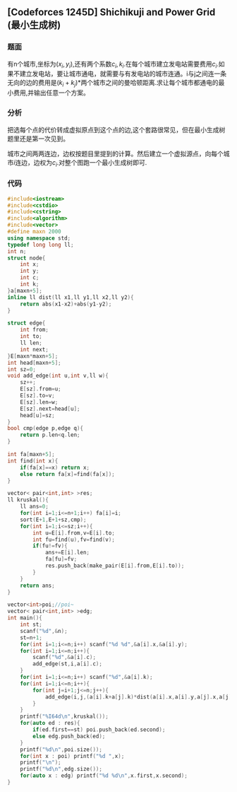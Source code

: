 ## [Codeforces 1245D] Shichikuji and Power Grid (最小生成树)

### 题面

有n个城市,坐标为$(x_i,y_i)$,还有两个系数$c_i,k_i$.在每个城市建立发电站需要费用$c_i$.如果不建立发电站，要让城市通电，就需要与有发电站的城市连通。i与j之间连一条无向的边的费用是$(k_i+k_j)$*两个城市之间的曼哈顿距离.求让每个城市都通电的最小费用,并输出任意一个方案。

### 分析

把选每个点的代价转成虚拟原点到这个点的边,这个套路很常见，但在最小生成树题里还是第一次见到。

城市之间两两连边，边权按题目里提到的计算。然后建立一个虚拟源点，向每个城市$i$连边，边权为$c_i$.对整个图跑一个最小生成树即可.

### 代码

```cpp
#include<iostream>
#include<cstdio>
#include<cstring>
#include<algorithm>
#include<vector>
#define maxn 2000
using namespace std;
typedef long long ll;
int n; 
struct node{
	int x;
	int y;
	int c;
	int k;
}a[maxn+5];
inline ll dist(ll x1,ll y1,ll x2,ll y2){
	return abs(x1-x2)+abs(y1-y2);
} 

struct edge{
	int from;
	int to;
	ll len;
	int next;
}E[maxn*maxn+5];
int head[maxn+5];
int sz=0;
void add_edge(int u,int v,ll w){
	sz++;
	E[sz].from=u;
	E[sz].to=v;
	E[sz].len=w;
	E[sz].next=head[u];
	head[u]=sz;
} 
bool cmp(edge p,edge q){
	return p.len<q.len;
}

int fa[maxn+5];
int find(int x){
	if(fa[x]==x) return x;
	else return fa[x]=find(fa[x]);
}

vector< pair<int,int> >res;
ll kruskal(){
	ll ans=0;
	for(int i=1;i<=n+1;i++) fa[i]=i;
	sort(E+1,E+1+sz,cmp);
	for(int i=1;i<=sz;i++){
		int u=E[i].from,v=E[i].to;
		int fu=find(u),fv=find(v);
		if(fu!=fv){
			ans+=E[i].len;
			fa[fu]=fv;
			res.push_back(make_pair(E[i].from,E[i].to));
		} 
	}
	return ans;
}

vector<int>poi;//poi~ 
vector< pair<int,int> >edg;
int main(){
	int st;
	scanf("%d",&n);
	st=n+1;
	for(int i=1;i<=n;i++) scanf("%d %d",&a[i].x,&a[i].y);
	for(int i=1;i<=n;i++){
		scanf("%d",&a[i].c);
		add_edge(st,i,a[i].c);
	}
	for(int i=1;i<=n;i++) scanf("%d",&a[i].k);
	for(int i=1;i<=n;i++){
		for(int j=i+1;j<=n;j++){
			add_edge(i,j,(a[i].k+a[j].k)*dist(a[i].x,a[i].y,a[j].x,a[j].y));
		}
	}
	printf("%I64d\n",kruskal());
	for(auto ed : res){
		if(ed.first==st) poi.push_back(ed.second);
		else edg.push_back(ed);
	}
	printf("%d\n",poi.size());
	for(int x : poi) printf("%d ",x);
	printf("\n");
	printf("%d\n",edg.size());
	for(auto x : edg) printf("%d %d\n",x.first,x.second); 
}

```

